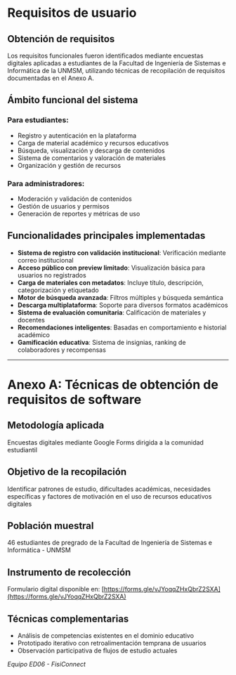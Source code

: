 # Requisitos de usuario

## Obtención de requisitos
Los requisitos funcionales fueron identificados mediante encuestas digitales aplicadas a estudiantes de la Facultad de Ingeniería de Sistemas e Informática de la UNMSM, utilizando técnicas de recopilación de requisitos documentadas en el Anexo A.

## Ámbito funcional del sistema

### Para estudiantes:
- Registro y autenticación en la plataforma
- Carga de material académico y recursos educativos
- Búsqueda, visualización y descarga de contenidos
- Sistema de comentarios y valoración de materiales
- Organización y gestión de recursos

### Para administradores:
- Moderación y validación de contenidos
- Gestión de usuarios y permisos
- Generación de reportes y métricas de uso

## Funcionalidades principales implementadas

- **Sistema de registro con validación institucional**: Verificación mediante correo institucional
- **Acceso público con preview limitado**: Visualización básica para usuarios no registrados
- **Carga de materiales con metadatos**: Incluye título, descripción, categorización y etiquetado
- **Motor de búsqueda avanzada**: Filtros múltiples y búsqueda semántica
- **Descarga multiplataforma**: Soporte para diversos formatos académicos
- **Sistema de evaluación comunitaria**: Calificación de materiales y docentes
- **Recomendaciones inteligentes**: Basadas en comportamiento e historial académico
- **Gamificación educativa**: Sistema de insignias, ranking de colaboradores y recompensas

---

# Anexo A: Técnicas de obtención de requisitos de software

## Metodología aplicada
Encuestas digitales mediante Google Forms dirigida a la comunidad estudiantil

## Objetivo de la recopilación
Identificar patrones de estudio, dificultades académicas, necesidades específicas y factores de motivación en el uso de recursos educativos digitales

## Población muestral
46 estudiantes de pregrado de la Facultad de Ingeniería de Sistemas e Informática - UNMSM

## Instrumento de recolección
Formulario digital disponible en: [https://forms.gle/vJYoqqZHxQbrZ2SXA](https://forms.gle/vJYoqqZHxQbrZ2SXA)

## Técnicas complementarias
- Análisis de competencias existentes en el dominio educativo
- Prototipado iterativo con retroalimentación temprana de usuarios
- Observación participativa de flujos de estudio actuales

*Equipo ED06 - FisiConnect*


